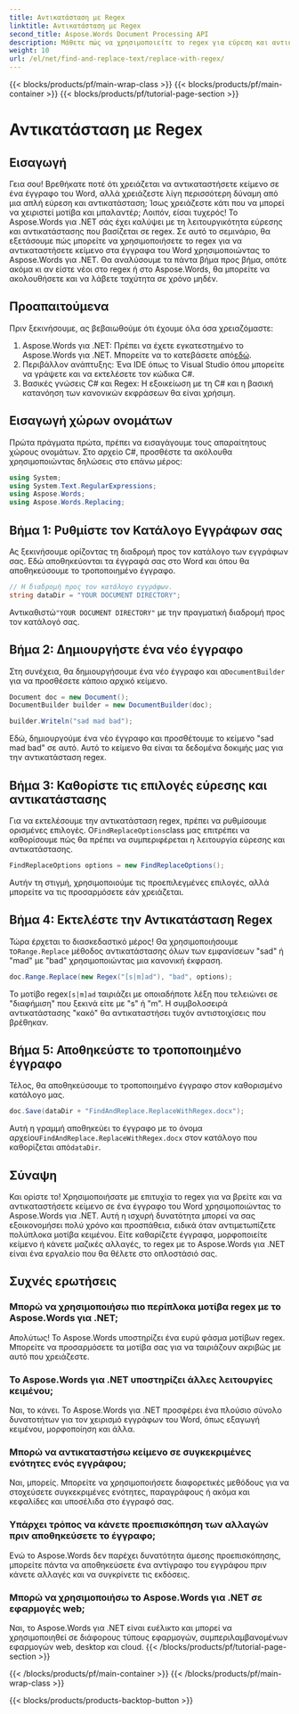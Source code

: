 ```yaml
---
title: Αντικατάσταση με Regex
linktitle: Αντικατάσταση με Regex
second_title: Aspose.Words Document Processing API
description: Μάθετε πώς να χρησιμοποιείτε το regex για εύρεση και αντικατάσταση σε έγγραφα του Word με το Aspose.Words για .NET. Ακολουθήστε τον λεπτομερή, βήμα προς βήμα οδηγό μας για να κυριαρχήσετε στη χειραγώγηση κειμένου.
weight: 10
url: /el/net/find-and-replace-text/replace-with-regex/
---
```


{{< blocks/products/pf/main-wrap-class >}}
{{< blocks/products/pf/main-container >}}
{{< blocks/products/pf/tutorial-page-section >}}

# Αντικατάσταση με Regex

## Εισαγωγή

Γεια σου! Βρεθήκατε ποτέ ότι χρειάζεται να αντικαταστήσετε κείμενο σε ένα έγγραφο του Word, αλλά χρειάζεστε λίγη περισσότερη δύναμη από μια απλή εύρεση και αντικατάσταση; Ίσως χρειάζεστε κάτι που να μπορεί να χειριστεί μοτίβα και μπαλαντέρ; Λοιπόν, είσαι τυχερός! Το Aspose.Words για .NET σάς έχει καλύψει με τη λειτουργικότητα εύρεσης και αντικατάστασης που βασίζεται σε regex. Σε αυτό το σεμινάριο, θα εξετάσουμε πώς μπορείτε να χρησιμοποιήσετε το regex για να αντικαταστήσετε κείμενο στα έγγραφα του Word χρησιμοποιώντας το Aspose.Words για .NET. Θα αναλύσουμε τα πάντα βήμα προς βήμα, οπότε ακόμα κι αν είστε νέοι στο regex ή στο Aspose.Words, θα μπορείτε να ακολουθήσετε και να λάβετε ταχύτητα σε χρόνο μηδέν.

## Προαπαιτούμενα

Πριν ξεκινήσουμε, ας βεβαιωθούμε ότι έχουμε όλα όσα χρειαζόμαστε:
1. Aspose.Words για .NET: Πρέπει να έχετε εγκατεστημένο το Aspose.Words για .NET. Μπορείτε να το κατεβάσετε από[εδώ](https://releases.aspose.com/words/net/).
2. Περιβάλλον ανάπτυξης: Ένα IDE όπως το Visual Studio όπου μπορείτε να γράψετε και να εκτελέσετε τον κώδικα C#.
3. Βασικές γνώσεις C# και Regex: Η εξοικείωση με τη C# και η βασική κατανόηση των κανονικών εκφράσεων θα είναι χρήσιμη.

## Εισαγωγή χώρων ονομάτων

Πρώτα πράγματα πρώτα, πρέπει να εισαγάγουμε τους απαραίτητους χώρους ονομάτων. Στο αρχείο C#, προσθέστε τα ακόλουθα χρησιμοποιώντας δηλώσεις στο επάνω μέρος:

```csharp
using System;
using System.Text.RegularExpressions;
using Aspose.Words;
using Aspose.Words.Replacing;
```

## Βήμα 1: Ρυθμίστε τον Κατάλογο Εγγράφων σας

Ας ξεκινήσουμε ορίζοντας τη διαδρομή προς τον κατάλογο των εγγράφων σας. Εδώ αποθηκεύονται τα έγγραφά σας στο Word και όπου θα αποθηκεύσουμε το τροποποιημένο έγγραφο.

```csharp
// Η διαδρομή προς τον κατάλογο εγγράφων.
string dataDir = "YOUR DOCUMENT DIRECTORY";
```

 Αντικαθιστώ`"YOUR DOCUMENT DIRECTORY"` με την πραγματική διαδρομή προς τον κατάλογό σας.

## Βήμα 2: Δημιουργήστε ένα νέο έγγραφο

 Στη συνέχεια, θα δημιουργήσουμε ένα νέο έγγραφο και α`DocumentBuilder` για να προσθέσετε κάποιο αρχικό κείμενο.

```csharp
Document doc = new Document();
DocumentBuilder builder = new DocumentBuilder(doc);

builder.Writeln("sad mad bad");
```

Εδώ, δημιουργούμε ένα νέο έγγραφο και προσθέτουμε το κείμενο "sad mad bad" σε αυτό. Αυτό το κείμενο θα είναι τα δεδομένα δοκιμής μας για την αντικατάσταση regex.

## Βήμα 3: Καθορίστε τις επιλογές εύρεσης και αντικατάστασης

 Για να εκτελέσουμε την αντικατάσταση regex, πρέπει να ρυθμίσουμε ορισμένες επιλογές. Ο`FindReplaceOptions`class μας επιτρέπει να καθορίσουμε πώς θα πρέπει να συμπεριφέρεται η λειτουργία εύρεσης και αντικατάστασης.

```csharp
FindReplaceOptions options = new FindReplaceOptions();
```

Αυτήν τη στιγμή, χρησιμοποιούμε τις προεπιλεγμένες επιλογές, αλλά μπορείτε να τις προσαρμόσετε εάν χρειάζεται.

## Βήμα 4: Εκτελέστε την Αντικατάσταση Regex

 Τώρα έρχεται το διασκεδαστικό μέρος! Θα χρησιμοποιήσουμε το`Range.Replace` μέθοδος αντικατάστασης όλων των εμφανίσεων "sad" ή "mad" με "bad" χρησιμοποιώντας μια κανονική έκφραση.

```csharp
doc.Range.Replace(new Regex("[s|m]ad"), "bad", options);
```

 Το μοτίβο regex`[s|m]ad` ταιριάζει με οποιαδήποτε λέξη που τελειώνει σε "διαφήμιση" που ξεκινά είτε με "s" ή "m". Η συμβολοσειρά αντικατάστασης "κακό" θα αντικαταστήσει τυχόν αντιστοιχίσεις που βρέθηκαν.

## Βήμα 5: Αποθηκεύστε το τροποποιημένο έγγραφο

Τέλος, θα αποθηκεύσουμε το τροποποιημένο έγγραφο στον καθορισμένο κατάλογο μας.

```csharp
doc.Save(dataDir + "FindAndReplace.ReplaceWithRegex.docx");
```

 Αυτή η γραμμή αποθηκεύει το έγγραφο με το όνομα αρχείου`FindAndReplace.ReplaceWithRegex.docx` στον κατάλογο που καθορίζεται από`dataDir`.

## Σύναψη

Και ορίστε το! Χρησιμοποιήσατε με επιτυχία το regex για να βρείτε και να αντικαταστήσετε κείμενο σε ένα έγγραφο του Word χρησιμοποιώντας το Aspose.Words για .NET. Αυτή η ισχυρή δυνατότητα μπορεί να σας εξοικονομήσει πολύ χρόνο και προσπάθεια, ειδικά όταν αντιμετωπίζετε πολύπλοκα μοτίβα κειμένου. Είτε καθαρίζετε έγγραφα, μορφοποιείτε κείμενο ή κάνετε μαζικές αλλαγές, το regex με το Aspose.Words για .NET είναι ένα εργαλείο που θα θέλετε στο οπλοστάσιό σας.

## Συχνές ερωτήσεις

### Μπορώ να χρησιμοποιήσω πιο περίπλοκα μοτίβα regex με το Aspose.Words για .NET;  
Απολύτως! Το Aspose.Words υποστηρίζει ένα ευρύ φάσμα μοτίβων regex. Μπορείτε να προσαρμόσετε τα μοτίβα σας για να ταιριάζουν ακριβώς με αυτό που χρειάζεστε.

### Το Aspose.Words για .NET υποστηρίζει άλλες λειτουργίες κειμένου;  
Ναι, το κάνει. Το Aspose.Words για .NET προσφέρει ένα πλούσιο σύνολο δυνατοτήτων για τον χειρισμό εγγράφων του Word, όπως εξαγωγή κειμένου, μορφοποίηση και άλλα.

### Μπορώ να αντικαταστήσω κείμενο σε συγκεκριμένες ενότητες ενός εγγράφου;  
Ναι, μπορείς. Μπορείτε να χρησιμοποιήσετε διαφορετικές μεθόδους για να στοχεύσετε συγκεκριμένες ενότητες, παραγράφους ή ακόμα και κεφαλίδες και υποσέλιδα στο έγγραφό σας.

### Υπάρχει τρόπος να κάνετε προεπισκόπηση των αλλαγών πριν αποθηκεύσετε το έγγραφο;  
Ενώ το Aspose.Words δεν παρέχει δυνατότητα άμεσης προεπισκόπησης, μπορείτε πάντα να αποθηκεύσετε ένα αντίγραφο του εγγράφου πριν κάνετε αλλαγές και να συγκρίνετε τις εκδόσεις.

### Μπορώ να χρησιμοποιήσω το Aspose.Words για .NET σε εφαρμογές web;  
Ναι, το Aspose.Words για .NET είναι ευέλικτο και μπορεί να χρησιμοποιηθεί σε διάφορους τύπους εφαρμογών, συμπεριλαμβανομένων εφαρμογών web, desktop και cloud.
{{< /blocks/products/pf/tutorial-page-section >}}

{{< /blocks/products/pf/main-container >}}
{{< /blocks/products/pf/main-wrap-class >}}

{{< blocks/products/products-backtop-button >}}
